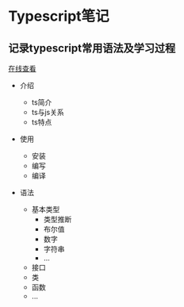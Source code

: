 # Typescript笔记

## 记录typescript常用语法及学习过程

[在线查看](https://shinelam.github.io/docs-ts/)

- 介绍
  - ts简介
  - ts与js关系
  - ts特点

- 使用
  - 安装
  - 编写
  - 编译

- 语法
  - 基本类型
    - 类型推断
    - 布尔值
    - 数字
    - 字符串
    - ...
  - 接口
  - 类
  - 函数
  - ...
